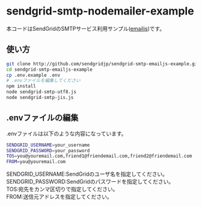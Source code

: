 # sendgrid-smtp-nodemailer-example

本コードはSendGridのSMTPサービス利用サンプル([emailjs](https://github.com/eleith/emailjs))です。

## 使い方

```bash
git clone http://github.com/sendgridjp/sendgrid-smtp-emailjs-example.git
cd sendgrid-smtp-emailjs-example
cp .env.example .env
# .envファイルを編集してください
npm install
node sendgrid-smtp-utf8.js
node sendgrid-smtp-jis.js
```

## .envファイルの編集
.envファイルは以下のような内容になっています。

```bash
SENDGRID_USERNAME=your_username
SENDGRID_PASSWORD=your_password
TOS=you@youremail.com,friend1@friendemail.com,friend2@friendemail.com
FROM=you@youremail.com
```
SENDGRID_USERNAME:SendGridのユーザ名を指定してください。  
SENDGRID_PASSWORD:SendGridのパスワードを指定してください。  
TOS:宛先をカンマ区切りで指定してください。  
FROM:送信元アドレスを指定してください。  
